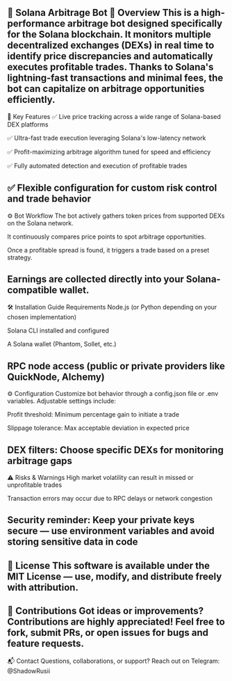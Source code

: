 🔄 Solana Arbitrage Bot
🚀 Overview
This is a high-performance arbitrage bot designed specifically for the Solana blockchain. It monitors multiple decentralized exchanges (DEXs) in real time to identify price discrepancies and automatically executes profitable trades. Thanks to Solana's lightning-fast transactions and minimal fees, the bot can capitalize on arbitrage opportunities efficiently.
---
🌟 Key Features
✅ Live price tracking across a wide range of Solana-based DEX platforms

✅ Ultra-fast trade execution leveraging Solana's low-latency network

✅ Profit-maximizing arbitrage algorithm tuned for speed and efficiency

✅ Fully automated detection and execution of profitable trades

✅ Flexible configuration for custom risk control and trade behavior
---
⚙️ Bot Workflow
The bot actively gathers token prices from supported DEXs on the Solana network.

It continuously compares price points to spot arbitrage opportunities.

Once a profitable spread is found, it triggers a trade based on a preset strategy.

Earnings are collected directly into your Solana-compatible wallet.
---
🛠 Installation Guide
Requirements
Node.js (or Python depending on your chosen implementation)

Solana CLI installed and configured

A Solana wallet (Phantom, Sollet, etc.)

RPC node access (public or private providers like QuickNode, Alchemy)
---
⚙️ Configuration
Customize bot behavior through a config.json file or .env variables. Adjustable settings include:

Profit threshold: Minimum percentage gain to initiate a trade

Slippage tolerance: Max acceptable deviation in expected price

DEX filters: Choose specific DEXs for monitoring arbitrage gaps
---
⚠️ Risks & Warnings
High market volatility can result in missed or unprofitable trades

Transaction errors may occur due to RPC delays or network congestion

Security reminder: Keep your private keys secure — use environment variables and avoid storing sensitive data in code
---
📜 License
This software is available under the MIT License — use, modify, and distribute freely with attribution.
---
🤝 Contributions
Got ideas or improvements? Contributions are highly appreciated! Feel free to fork, submit PRs, or open issues for bugs and feature requests.
---
📬 Contact
Questions, collaborations, or support? Reach out on Telegram: @ShadowRusii
